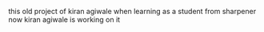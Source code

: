 this old project of kiran agiwale when learning as a student from sharpener          
now kiran agiwale is working on it
